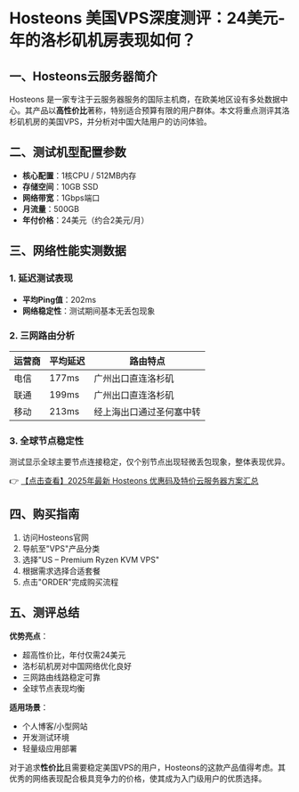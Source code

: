 # Hosteons 美国VPS深度测评：24美元-年的洛杉矶机房表现如何？

## 一、Hosteons云服务器简介
Hosteons 是一家专注于云服务器服务的国际主机商，在欧美地区设有多处数据中心。其产品以**高性价比**著称，特别适合预算有限的用户群体。本文将重点测评其洛杉矶机房的美国VPS，并分析对中国大陆用户的访问体验。

## 二、测试机型配置参数
- **核心配置**：1核CPU / 512MB内存
- **存储空间**：10GB SSD
- **网络带宽**：1Gbps端口
- **月流量**：500GB
- **年付价格**：24美元（约合2美元/月）

## 三、网络性能实测数据
### 1. 延迟测试表现
- **平均Ping值**：202ms
- **网络稳定性**：测试期间基本无丢包现象

### 2. 三网路由分析
| 运营商 | 平均延迟 | 路由特点 |
|--------|----------|----------|
| 电信   | 177ms    | 广州出口直连洛杉矶 |
| 联通   | 199ms    | 广州出口直连洛杉矶 |
| 移动   | 213ms    | 经上海出口通过圣何塞中转 |

### 3. 全球节点稳定性
测试显示全球主要节点连接稳定，仅个别节点出现轻微丢包现象，整体表现优异。

👉 [【点击查看】2025年最新 Hosteons 优惠码及特价云服务器方案汇总](https://bit.ly/hosteons)

## 四、购买指南
1. 访问Hosteons官网
2. 导航至"VPS"产品分类
3. 选择"US – Premium Ryzen KVM VPS"
4. 根据需求选择合适套餐
5. 点击"ORDER"完成购买流程

## 五、测评总结
**优势亮点**：
- 超高性价比，年付仅需24美元
- 洛杉矶机房对中国网络优化良好
- 三网路由线路稳定可靠
- 全球节点表现均衡

**适用场景**：
- 个人博客/小型网站
- 开发测试环境
- 轻量级应用部署

对于追求**性价比**且需要稳定美国VPS的用户，Hosteons的这款产品值得考虑。其优秀的网络表现配合极具竞争力的价格，使其成为入门级用户的优质选择。